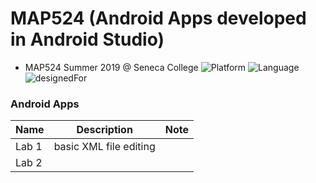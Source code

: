# MAP524 (Android Apps developed in Android Studio)
* MAP524 Summer 2019 @ Seneca College
![Platform](https://img.shields.io/badge/platform-Android-silver.svg)
![Language](https://img.shields.io/badge/language-Java%20and%20XML-orange.svg)
![designedFor](https://img.shields.io/badge/designedFor-Android%20Phone%2C%20Tablet-green.svg)

### Android Apps
|Name|Description|Note|
|----|----|----|
Lab 1|basic XML file editing||
|Lab 2|||
